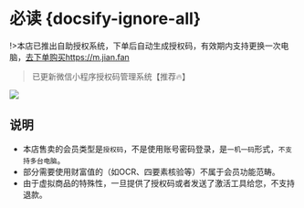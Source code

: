 # 必读 {docsify-ignore-all}

!>本店已推出自助授权系统，下单后自动生成授权码，有效期内支持更换一次电脑，[去下单购买https://m.jian.fan](https://m.jian.fan)    

>已更新微信小程序授权码管理系统【推荐🔥】    

![](https://m.jian.fan/uploads/images/00ae23588813998ca718c0cffb6b9d9b.jpeg)

## 说明
- 本店售卖的会员类型是`授权码`，不是使用账号密码登录，是`一机一码`形式，`不支持多台电脑`。
- 部分需要使用财富值的（如OCR、四要素核验等）不属于会员功能范畴。
- 由于虚拟商品的特殊性，一旦提供了授权码或者发送了激活工具给您，不支持退款。 
